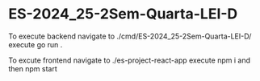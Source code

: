 # ES-2024_25-2Sem-Quarta-LEI-D

To execute backend
navigate to ./cmd/ES-2024_25-2Sem-Quarta-LEI-D/
execute go run .

To excute frontend
navigate to ./es-project-react-app
execute npm i and then npm start
